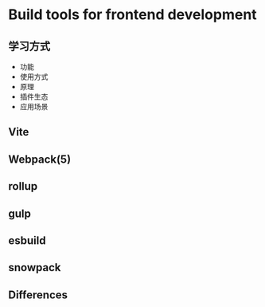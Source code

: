 # Build tools for frontend development
## 学习方式
- 功能
- 使用方式
- 原理
- 插件生态
- 应用场景
## Vite
## Webpack(5)
## rollup
## gulp
## esbuild
## snowpack
## Differences